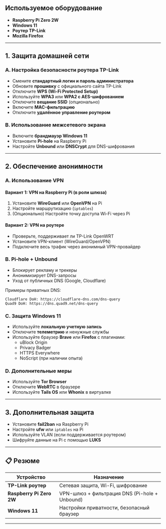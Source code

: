 
## Используемое оборудование
- **Raspberry Pi Zero 2W**
- **Windows 11**
- **Роутер TP-Link**
- **Mozilla Firefox** 

---

## 1. Защита домашней сети

### A. Настройка безопасности роутера TP-Link
- Смените **стандартный логин и пароль администратора**
- Обновите **прошивку** с официального сайта TP-Link
- Отключите **WPS (Wi-Fi Protected Setup)**
- Используйте **WPA3** или **WPA2 с AES-шифрованием**
- Отключите **вещание SSID** (опционально)
- Включите **MAC-фильтрацию**
- Отключите **удалённое управление роутером**

### B. Использование межсетевого экрана
- Включите **брандмауэр Windows 11**
- Установите **Pi-hole** на Raspberry Pi
- Настройте **Unbound** или **DNSCrypt** для DNS-шифрования

---

## 2. Обеспечение анонимности

### A. Использование VPN

#### Вариант 1: VPN на Raspberry Pi (в роли шлюза)
1. Установите **WireGuard** или **OpenVPN** на Pi
2. Настройте маршрутизацию (`iptables`)
3. (Опционально) Настройте точку доступа Wi-Fi через Pi

#### Вариант 2: VPN на роутере
- Проверьте, поддерживает ли TP-Link OpenWRT
- Установите VPN-клиент (WireGuard/OpenVPN)
- Подключите весь трафик через анонимный VPN-провайдер

### B. Pi-hole + Unbound
- Блокирует рекламу и трекеры
- Анонимизирует DNS-запросы
- Уход от публичных DNS (Google, Cloudflare)

Примеры приватных DNS:
```
Cloudflare DoH: https://cloudflare-dns.com/dns-query
Quad9 DoH: https://dns.quad9.net/dns-query
```

### C. Защита Windows 11
- Используйте **локальную учетную запись**
- Отключите **телеметрию** и ненужные службы
- Используйте браузер **Brave** или **Firefox** с плагинами:
  - uBlock Origin
  - Privacy Badger
  - HTTPS Everywhere
  - NoScript (при наличии опыта)

### D. Дополнительные меры
- Используйте **Tor Browser**
- Отключите **WebRTC** в браузере
- Используйте **Tails OS** или **Whonix** в виртуалке

---

## 3. Дополнительная защита

- Установите **fail2ban** на Raspberry Pi
- Настройте **ufw** или `iptables` на Pi
- Используйте VLAN (если поддерживается роутером)
- Шифруйте данные на Pi с помощью **LUKS**

---

## 📋 Резюме

| Устройство              | Назначение                                      |
|-------------------------|-------------------------------------------------|
| **TP-Link роутер**      | Сетевая защита, Wi-Fi, шифрование               |
| **Raspberry Pi Zero 2W**| VPN-шлюз + фильтрация DNS (Pi-hole + Unbound)  |
| **Windows 11**          | Настройки приватности, безопасный браузер       |

---

